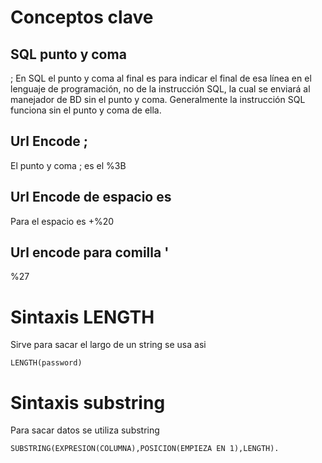 # Conceptos clave 

## SQL punto y coma

; En SQL el punto y coma al final es para indicar el final de esa línea en el lenguaje de programación, no de la instrucción SQL, la cual se enviará al manejador de BD sin el punto y coma. Generalmente la instrucción SQL funciona sin el punto y coma de ella.

## Url Encode ;

El punto y coma ; es el %3B

## Url Encode de espacio es 

Para el espacio es +%20

## Url encode para comilla '

%27


# Sintaxis LENGTH

Sirve para sacar el largo de un string se usa asi

```
LENGTH(password)

```

# Sintaxis substring

Para sacar datos se utiliza substring

```
SUBSTRING(EXPRESION(COLUMNA),POSICION(EMPIEZA EN 1),LENGTH).
```









